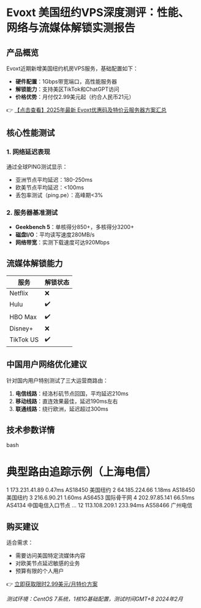 # Evoxt 美国纽约VPS深度测评：性能、网络与流媒体解锁实测报告

## 产品概览
Evoxt近期新增美国纽约机房VPS服务，基础配置如下：
- **硬件配置**：1Gbps带宽端口，高性能服务器
- **解锁能力**：支持美区TikTok和ChatGPT访问
- **价格优势**：月付仅2.99美元起（约合人民币21元）

👉 [【点击查看】2025年最新 Evoxt优惠码及特价云服务器方案汇总](https://bit.ly/evoxt)

## 核心性能测试
### 1. 网络延迟表现
通过全球PING测试显示：
- 亚洲节点平均延迟：180-250ms
- 欧美节点平均延迟：<100ms
- 丢包率测试（ping.pe）：高峰期<3%

### 2. 服务器基准测试
- **Geekbench 5**：单核得分850+，多核得分3200+
- **磁盘I/O**：平均读写速度280MB/s
- **网络带宽**：实测下载速度可达920Mbps

## 流媒体解锁能力
| 服务       | 解锁状态 |
|------------|----------|
| Netflix    | ❌        |
| Hulu       | ✔️        |
| HBO Max    | ✔️        |
| Disney+    | ❌        |
| TikTok US  | ✔️        |

## 中国用户网络优化建议
针对国内用户特别测试了三大运营商路由：
1. **电信线路**：经洛杉矶节点回国，平均延迟210ms
2. **移动线路**：直连效果最佳，延迟190ms左右
3. **联通线路**：绕行欧洲，延迟超过300ms

## 技术参数详情
bash
# 典型路由追踪示例（上海电信）
1  173.231.41.89  0.47ms  AS18450 美国纽约
2  64.185.224.66  1.18ms  AS18450 美国纽约
3  216.6.90.21   1.60ms  AS6453  国际骨干网
4  202.97.85.141 66.51ms AS4134  中国电信入口节点
...
12 113.108.209.1 233.94ms AS58466 广州电信

## 购买建议
适合需求：
- 需要访问美国特定流媒体内容
- 对欧美节点延迟敏感的业务
- 预算有限的个人用户

👉 [立即获取限时2.99美元/月特价方案](https://bit.ly/evoxt)

*测试环境：CentOS 7系统，1核1G基础配置，测试时间GMT+8 2024年2月*